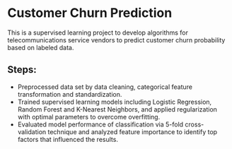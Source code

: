 # Customer Churn Prediction
This is a supervised learning project to develop algorithms for telecommunications service vendors to predict customer churn probability based on labeled data.
## Steps:
- Preprocessed data set by data cleaning, categorical feature transformation and standardization.
- Trained supervised learning models including Logistic Regression, Random Forest and K-Nearest Neighbors, and applied regularization with optimal parameters to overcome overfitting.
- Evaluated model performance of classification via 5-fold cross-validation technique and analyzed feature importance to identify top factors that influenced the results.
